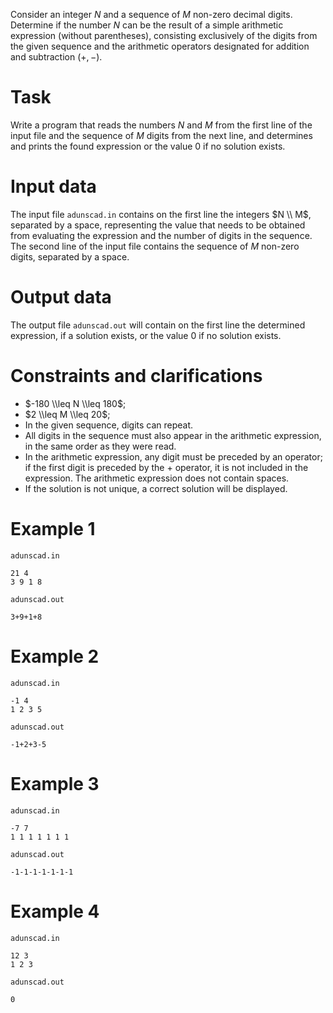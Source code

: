 Consider an integer $N$ and a sequence of $M$ non-zero decimal digits. Determine if the number $N$ can be the result of a simple arithmetic expression (without parentheses), consisting exclusively of the digits from the given sequence and the arithmetic operators designated for addition and subtraction ($+, -$).

# Task

Write a program that reads the numbers $N$ and $M$ from the first line of the input file and the sequence of $M$ digits from the next line, and determines and prints the found expression or the value 0 if no solution exists.

# Input data

The input file `adunscad.in` contains on the first line the integers $N \\ M$, separated by a space, representing the value that needs to be obtained from evaluating the expression and the number of digits in the sequence. The second line of the input file contains the sequence of $M$ non-zero digits, separated by a space.

# Output data

The output file `adunscad.out` will contain on the first line the determined expression, if a solution exists, or the value $0$ if no solution exists.

# Constraints and clarifications

* $-180 \\leq N \\leq 180$;
* $2 \\leq M \\leq 20$;
* In the given sequence, digits can repeat.
* All digits in the sequence must also appear in the arithmetic expression, in the same order as they were read.
* In the arithmetic expression, any digit must be preceded by an operator; if the first digit is preceded by the + operator, it is not included in the expression. The arithmetic expression does not contain spaces.
* If the solution is not unique, a correct solution will be displayed.

# Example 1

`adunscad.in`
```
21 4
3 9 1 8
```

`adunscad.out`
```
3+9+1+8
```

# Example 2

`adunscad.in`
```
-1 4
1 2 3 5
```

`adunscad.out`
```
-1+2+3-5
```

# Example 3

`adunscad.in`
```
-7 7
1 1 1 1 1 1 1
```

`adunscad.out`
```
-1-1-1-1-1-1-1
```

# Example 4

`adunscad.in`
```
12 3
1 2 3
```

`adunscad.out`
```
0
